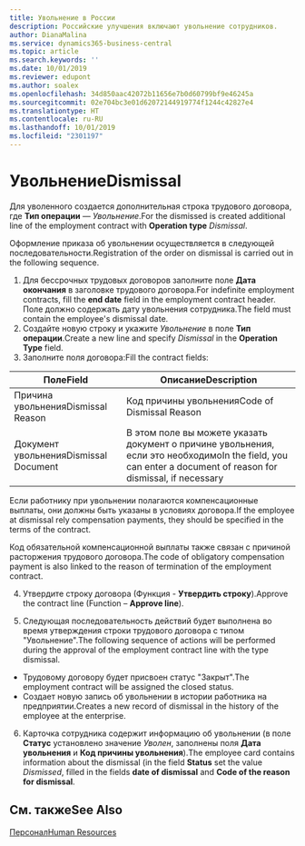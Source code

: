 ```yaml
---
title: Увольнение в России
description: Российские улучшения включают увольнение сотрудников.
author: DianaMalina
ms.service: dynamics365-business-central
ms.topic: article
ms.search.keywords: ''
ms.date: 10/01/2019
ms.reviewer: edupont
ms.author: soalex
ms.openlocfilehash: 34d850aac42072b11656e7b0d60799bf9e46245a
ms.sourcegitcommit: 02e704bc3e01d62072144919774f1244c42827e4
ms.translationtype: HT
ms.contentlocale: ru-RU
ms.lasthandoff: 10/01/2019
ms.locfileid: "2301197"
---
```

# <a name="dismissal"></a><span data-ttu-id="35c0b-103">Увольнение</span><span class="sxs-lookup"><span data-stu-id="35c0b-103">Dismissal</span></span>

<span data-ttu-id="35c0b-104">Для уволенного создается дополнительная строка трудового договора, где **Тип операции** — *Увольнение*.</span><span class="sxs-lookup"><span data-stu-id="35c0b-104">For the dismissed is created additional line of the employment contract with **Operation type** *Dismissal*.</span></span> 

<span data-ttu-id="35c0b-105">Оформление приказа об увольнении осуществляется в следующей последовательности.</span><span class="sxs-lookup"><span data-stu-id="35c0b-105">Registration of the order on dismissal is carried out in the following sequence.</span></span> 

1. <span data-ttu-id="35c0b-106">Для бессрочных трудовых договоров заполните поле **Дата окончания** в заголовке трудового договора.</span><span class="sxs-lookup"><span data-stu-id="35c0b-106">For indefinite employment contracts, fill the **end date** field in the employment contract header.</span></span> <span data-ttu-id="35c0b-107">Поле должно содержать дату увольнения сотрудника.</span><span class="sxs-lookup"><span data-stu-id="35c0b-107">The field must contain the employee's dismissal date.</span></span>
2. <span data-ttu-id="35c0b-108">Создайте новую строку и укажите *Увольнение* в поле **Тип операции**.</span><span class="sxs-lookup"><span data-stu-id="35c0b-108">Create a new line and specify *Dismissal* in the **Operation Type** field.</span></span>
3. <span data-ttu-id="35c0b-109">Заполните поля договора:</span><span class="sxs-lookup"><span data-stu-id="35c0b-109">Fill the contract fields:</span></span>

| <span data-ttu-id="35c0b-110">Поле</span><span class="sxs-lookup"><span data-stu-id="35c0b-110">Field</span></span>              | <span data-ttu-id="35c0b-111">Описание</span><span class="sxs-lookup"><span data-stu-id="35c0b-111">Description</span></span>                                                  |
| ------------------ | ------------------------------------------------------------ |
| <span data-ttu-id="35c0b-112">Причина увольнения</span><span class="sxs-lookup"><span data-stu-id="35c0b-112">Dismissal Reason</span></span>   | <span data-ttu-id="35c0b-113">Код причины увольнения</span><span class="sxs-lookup"><span data-stu-id="35c0b-113">Code of  Dismissal Reason</span></span>                                    |
| <span data-ttu-id="35c0b-114">Документ увольнения</span><span class="sxs-lookup"><span data-stu-id="35c0b-114">Dismissal Document</span></span> | <span data-ttu-id="35c0b-115">В этом поле вы можете указать документ о причине увольнения, если это необходимо</span><span class="sxs-lookup"><span data-stu-id="35c0b-115">In the field, you can enter a document of reason for dismissal, if necessary</span></span> |

<span data-ttu-id="35c0b-116">Если работнику при увольнении полагаются компенсационные выплаты, они должны быть указаны в условиях договора.</span><span class="sxs-lookup"><span data-stu-id="35c0b-116">If the employee at dismissal rely compensation payments, they should be specified in the terms of the contract.</span></span>

<span data-ttu-id="35c0b-117">Код обязательной компенсационной выплаты также связан с причиной расторжения трудового договора.</span><span class="sxs-lookup"><span data-stu-id="35c0b-117">The code of obligatory compensation payment is also linked to the reason of termination of the employment contract.</span></span>

4. <span data-ttu-id="35c0b-118">Утвердите строку договора (Функция - **Утвердить строку**).</span><span class="sxs-lookup"><span data-stu-id="35c0b-118">Approve the contract line (Function – **Approve line**).</span></span> 

5. <span data-ttu-id="35c0b-119">Следующая последовательность действий будет выполнена во время утверждения строки трудового договора с типом "Увольнение".</span><span class="sxs-lookup"><span data-stu-id="35c0b-119">The following sequence of actions will be performed during the approval of the employment contract line with the type dismissal.</span></span> 

- <span data-ttu-id="35c0b-120">Трудовому договору будет присвоен статус "Закрыт".</span><span class="sxs-lookup"><span data-stu-id="35c0b-120">The employment contract will be assigned the closed status.</span></span>
- <span data-ttu-id="35c0b-121">Создает новую запись об увольнении в истории работника на предприятии.</span><span class="sxs-lookup"><span data-stu-id="35c0b-121">Creates a new record of dismissal in the history of the employee at the enterprise.</span></span> 

6. <span data-ttu-id="35c0b-122">Карточка сотрудника содержит информацию об увольнении (в поле **Статус** установлено значение *Уволен*, заполнены поля **Дата увольнения** и **Код причины увольнения**).</span><span class="sxs-lookup"><span data-stu-id="35c0b-122">The employee card contains information about the dismissal (in the field **Status** set the value *Dismissed*, filled in the fields **date of dismissal** and **Code of the reason for dismissal**.</span></span>

## <a name="see-also"></a><span data-ttu-id="35c0b-123">См. также</span><span class="sxs-lookup"><span data-stu-id="35c0b-123">See Also</span></span>

[<span data-ttu-id="35c0b-124">Персонал</span><span class="sxs-lookup"><span data-stu-id="35c0b-124">Human Resources</span></span>](Human-Resources.md)
